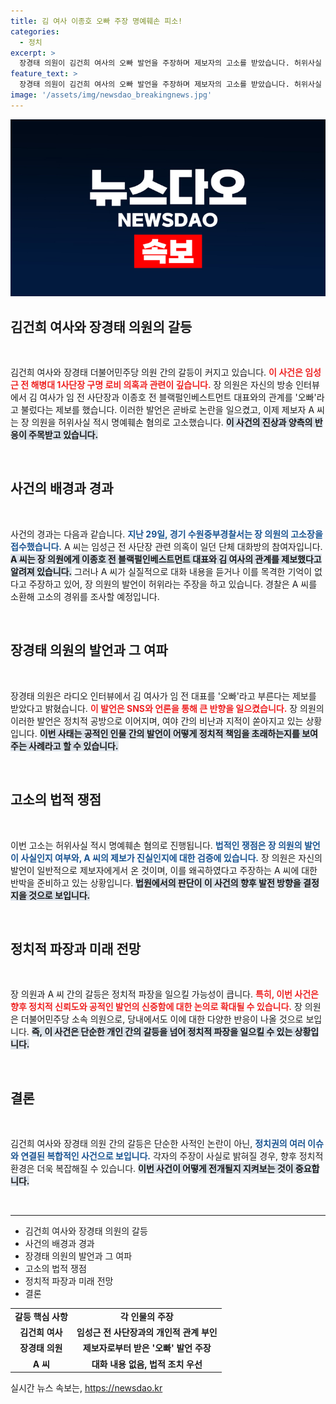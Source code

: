 ```yaml
---
title: 김 여사 이종호 오빠 주장 명예훼손 피소!
categories:
  - 정치
excerpt: >
  장경태 의원이 김건희 여사의 오빠 발언을 주장하며 제보자의 고소를 받았습니다. 허위사실 적시로 인한 명예훼손 혐의로, 논란이 커지고 있는 상황! 이 사건의 진실이 밝혀질까?
feature_text: >
  장경태 의원이 김건희 여사의 오빠 발언을 주장하며 제보자의 고소를 받았습니다. 허위사실 적시로 인한 명예훼손 혐의로, 논란이 커지고 있는 상황! 이 사건의 진실이 밝혀질까?
image: '/assets/img/newsdao_breakingnews.jpg'
---
```


<p><img src="/assets/img/newsdao_breakingnews.jpg" alt="pcversion 속보" /></p>

<h2 data-ke-size="size26">김건희 여사와 장경태 의원의 갈등</h2>

<p data-ke-size="size16">&nbsp;</p>

<p>김건희 여사와 장경태 더불어민주당 의원 간의 갈등이 커지고 있습니다. <b><span style="color: #ee2323;">이 사건은 임성근 전 해병대 1사단장 구명 로비 의혹과 관련이 깊습니다.</span></b> 장 의원은 자신의 방송 인터뷰에서 김 여사가 임 전 사단장과 이종호 전 블랙펄인베스트먼트 대표와의 관계를 '오빠'라고 불렀다는 제보를 했습니다. 이러한 발언은 곧바로 논란을 일으켰고, 이제 제보자 A 씨는 장 의원을 허위사실 적시 명예훼손 혐의로 고소했습니다. <b><span style="background-color: #21538527;">이 사건의 진상과 양측의 반응이 주목받고 있습니다.</span></b></p>

<p data-ke-size="size16">&nbsp;</p>

<h2 data-ke-size="size26">사건의 배경과 경과</h2>

<p data-ke-size="size16">&nbsp;</p>

<p>사건의 경과는 다음과 같습니다. <b><span style="color: #1a5490;">지난 29일, 경기 수원중부경찰서는 장 의원의 고소장을 접수했습니다.</span></b> A 씨는 임성근 전 사단장 관련 의혹이 일던 단체 대화방의 참여자입니다. <b><span style="background-color: #21538527;">A 씨는 장 의원에게 이종호 전 블랙펄인베스트먼트 대표와 김 여사의 관계를 제보했다고 알려져 있습니다.</span></b> 그러나 A 씨가 실질적으로 대화 내용을 듣거나 이를 목격한 기억이 없다고 주장하고 있어, 장 의원의 발언이 허위라는 주장을 하고 있습니다. 경찰은 A 씨를 소환해 고소의 경위를 조사할 예정입니다.</p>

<p data-ke-size="size16">&nbsp;</p>

<h2 data-ke-size="size26">장경태 의원의 발언과 그 여파</h2>

<p data-ke-size="size16">&nbsp;</p>

<p>장경태 의원은 라디오 인터뷰에서 김 여사가 임 전 대표를 '오빠'라고 부른다는 제보를 받았다고 밝혔습니다. <b><span style="color: #ee2323;">이 발언은 SNS와 언론을 통해 큰 반향을 일으켰습니다.</span></b> 장 의원의 이러한 발언은 정치적 공방으로 이어지며, 여야 간의 비난과 지적이 쏟아지고 있는 상황입니다. <b><span style="background-color: #21538527;">이번 사태는 공적인 인물 간의 발언이 어떻게 정치적 책임을 초래하는지를 보여주는 사례라고 할 수 있습니다.</span></b></p>

<p data-ke-size="size16">&nbsp;</p>

<h2 data-ke-size="size26">고소의 법적 쟁점</h2>

<p data-ke-size="size16">&nbsp;</p>

<p>이번 고소는 허위사실 적시 명예훼손 혐의로 진행됩니다. <b><span style="color: #1a5490;">법적인 쟁점은 장 의원의 발언이 사실인지 여부와, A 씨의 제보가 진실인지에 대한 검증에 있습니다.</span></b> 장 의원은 자신의 발언이 일반적으로 제보자에게서 온 것이며, 이를 왜곡하였다고 주장하는 A 씨에 대한 반박을 준비하고 있는 상황입니다. <b><span style="background-color: #21538527;">법원에서의 판단이 이 사건의 향후 발전 방향을 결정지을 것으로 보입니다.</span></b></p>

<p data-ke-size="size16">&nbsp;</p>

<h2 data-ke-size="size26">정치적 파장과 미래 전망</h2>

<p data-ke-size="size16">&nbsp;</p>

<p>장 의원과 A 씨 간의 갈등은 정치적 파장을 일으킬 가능성이 큽니다. <b><span style="color: #ee2323;">특히, 이번 사건은 향후 정치적 신뢰도와 공적인 발언의 신중함에 대한 논의로 확대될 수 있습니다.</span></b> 장 의원은 더불어민주당 소속 의원으로, 당내에서도 이에 대한 다양한 반응이 나올 것으로 보입니다. <b><span style="background-color: #21538527;">즉, 이 사건은 단순한 개인 간의 갈등을 넘어 정치적 파장을 일으킬 수 있는 상황입니다.</span></b></p>

<p data-ke-size="size16">&nbsp;</p>

<h2 data-ke-size="size26">결론</h2>

<p data-ke-size="size16">&nbsp;</p>

<p>김건희 여사와 장경태 의원 간의 갈등은 단순한 사적인 논란이 아닌, <b><span style="color: #1a5490;">정치권의 여러 이슈와 연결된 복합적인 사건으로 보입니다.</span></b> 각자의 주장이 사실로 밝혀질 경우, 향후 정치적 환경은 더욱 복잡해질 수 있습니다. <b><span style="background-color: #21538527;">이번 사건이 어떻게 전개될지 지켜보는 것이 중요합니다.</span></b></p>

<p data-ke-size="size16">&nbsp;</p>

<hr>

<ul>
<li>김건희 여사와 장경태 의원의 갈등</li>
<li>사건의 배경과 경과</li>
<li>장경태 의원의 발언과 그 여파</li>
<li>고소의 법적 쟁점</li>
<li>정치적 파장과 미래 전망</li>
<li>결론</li>
</ul>

<table style="width: 100%;">
<tr>
<td style="text-align: center; height: 17px;"><b>갈등 핵심 사항</b></td>
<td style="text-align: center; height: 17px;"><b>각 인물의 주장</b></td>
</tr>
<tr>
<td style="text-align: center; height: 17px;"><b>김건희 여사</b></td>
<td style="text-align: center; height: 17px;"><b>임성근 전 사단장과의 개인적 관계 부인</b></td>
</tr>
<tr>
<td style="text-align: center; height: 17px;"><b>장경태 의원</b></td>
<td style="text-align: center; height: 17px;"><b>제보자로부터 받은 '오빠' 발언 주장</b></td>
</tr>
<tr>
<td style="text-align: center; height: 17px;"><b>A 씨</b></td>
<td style="text-align: center; height: 17px;"><b>대화 내용 없음, 법적 조치 우선</b></td>
</tr>
</table>
실시간 뉴스 속보는, <a href="https://newsdao.kr" rel="dofollow">https://newsdao.kr</a>


